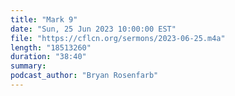 ```yaml
---
title: "Mark 9"
date: "Sun, 25 Jun 2023 10:00:00 EST"
file: "https://cflcn.org/sermons/2023-06-25.m4a"
length: "18513260"
duration: "38:40"
summary: 
podcast_author: "Bryan Rosenfarb"
---
```

